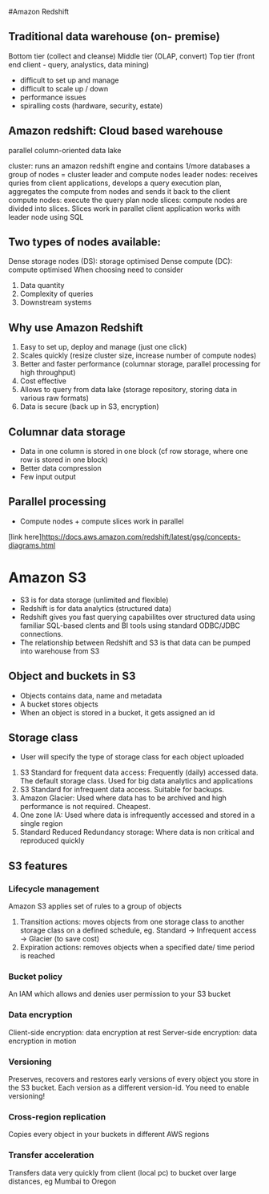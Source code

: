 #Amazon Redshift

## Traditional data warehouse (on- premise)
Bottom tier (collect and cleanse)
Middle tier (OLAP, convert)
Top tier (front end client - query, analystics, data mining)

- difficult to set up and manage
- difficult to scale up / down
- performance issues
- spiralling costs (hardware, security, estate)

## Amazon redshift: Cloud based warehouse
parallel
column-oriented
data lake

cluster: runs an amazon redshift engine and contains 1/more databases
a group of nodes = cluster
leader and compute nodes
leader nodes: receives quries from client applications, develops a query execution plan, aggregates the compute from nodes and sends it back to the client
compute nodes: execute the query plan
node slices: compute nodes are divided into slices. Slices work in parallet
client application works with leader node using SQL

## Two types of nodes available: 
Dense storage nodes (DS): storage optimised
Dense compute (DC): compute optimised
When choosing need to consider
1. Data quantity
2. Complexity of queries
3. Downstream systems

## Why use Amazon Redshift
1. Easy to set up, deploy and manage (just one click)
2. Scales quickly (resize cluster size, increase number of compute nodes)
3. Better and faster performance (columnar storage, parallel processing for high throughput)
4. Cost effective
5. Allows to query from data lake (storage repository, storing data in various raw formats)
6. Data is secure (back up in S3, encryption)

## Columnar data storage
- Data in one column is stored in one block (cf row storage, where one row is stored in one block)
- Better data compression
- Few input output

## Parallel processing
- Compute nodes + compute slices work in parallel

[link here]<https://docs.aws.amazon.com/redshift/latest/gsg/concepts-diagrams.html>

# Amazon S3
- S3 is for data storage (unlimited and flexible)
- Redshift is for data analytics (structured data)
- Redshift gives you fast querying capabiilites over structured data using familiar SQL-based clents and BI tools using standard ODBC/JDBC connections. 
- The relationship between Redshift and S3 is that data can be pumped into warehouse from S3

## Object and buckets in S3
- Objects contains data, name and metadata
- A bucket stores objects
- When an object is stored in a bucket, it gets assigned an id

## Storage class
- User will specify the type of storage class for each object uploaded
1. S3 Standard for frequent data access: Frequently (daily) accessed data. The default storage class. Used for big data analytics and applications
2. S3 Standard for infrequent data access. Suitable for backups.
3. Amazon Glacier: Used where data has to be archived and high performance is not required. Cheapest. 
4. One zone IA: Used where data is infrequently accessed and stored in a single region
5. Standard Reduced Redundancy storage: Where data is non critical and reproduced quickly 

## S3 features
### Lifecycle management
Amazon S3 applies set of rules to a group of objects
1. Transition actions: moves objects from one storage class to another storage class on a defined schedule, eg. Standard -> Infrequent access -> Glacier (to save cost)
2. Expiration actions: removes objects when a specified date/ time period is reached

### Bucket policy
An IAM which allows and denies user permission to your S3 bucket

### Data encryption
Client-side encryption: data encryption at rest 
Server-side encryption: data encryption in motion

### Versioning
Preserves, recovers and restores early versions of every object you store in the S3 bucket. Each version as a different version-id. You need to enable versioning!

### Cross-region replication
Copies every object in your buckets in different AWS regions

### Transfer acceleration
Transfers data very quickly from client (local pc) to bucket over large distances, eg Mumbai to Oregon


